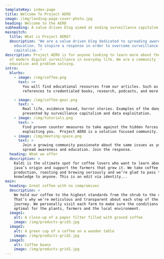 ```yaml
---
templateKey: index-page
title: Welcome To Project AERO
image: /img/landing-page-cover-photo.jpg
heading: Welcome to the AERO
subheading: A value driven blog aimed at ending surveillance capitalsm
mainpitch:
  title: What is Project AERO?
  description: "We are a value driven blog dedicated to spreading awareness and
    education. To inspire a response in order to overcome surveillance
    capitalism. "
description: Project AERO is for anyone looking to learn more about the problems
  of modern digital surveillance in everyday life. We are a community focused on
  education and problem solving.
intro:
  blurbs:
    - image: /img/coffee.png
      text: >+
        You will find educational resources from our articles. Such as
        references to credentialed books, research, podcasts, and more.

    - image: /img/coffee-gear.png
      text: >
        Real life, evidence based, horror stories. Examples of the dangers
        presented by surveillance capitalism and data exploitation.
    - image: /img/tutorials.png
      text: >
        Find proven counter measures to take against the hidden forces
        exploiting you.  Project AERO is a solution focused community.
    - image: /img/meeting-space.png
      text: >
        Join a growing community passionate about the same issues as you. Help
        spread awareness and education. Join the response.
  heading: What we offer
  description: >
    Kaldi is the ultimate spot for coffee lovers who want to learn about their
    java’s origin and support the farmers that grew it. We take coffee
    production, roasting and brewing seriously and we’re glad to pass that
    knowledge to anyone. This is an edit via identity...
main:
  heading: Great coffee with no compromises
  description: >
    We hold our coffee to the highest standards from the shrub to the cup.
    That’s why we’re meticulous and transparent about each step of the coffee’s
    journey. We personally visit each farm to make sure the conditions are
    optimal for the plants, farmers and the local environment.
  image1:
    alt: A close-up of a paper filter filled with ground coffee
    image: /img/products-grid3.jpg
  image2:
    alt: A green cup of a coffee on a wooden table
    image: /img/products-grid2.jpg
  image3:
    alt: Coffee beans
    image: /img/products-grid1.jpg
---
```


